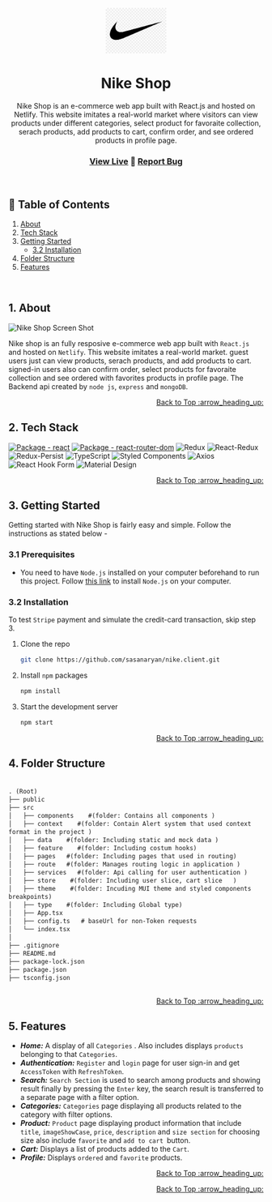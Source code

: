 <a name="readme-top"></a>

<br />
<div align="center">
  <a href="https://github.com/sasanaryan/nike.client">
    <img src="public/assets/icon/png03.png" alt="Logo" width="120">
  </a>

  <h1 align="center">Nike Shop</h1>
  
  Nike Shop is an e-commerce web app built with React.js and hosted on Netlify. This website imitates a real-world market where visitors can view products under different categories, select product for favoraite collection, serach products, add products to cart, confirm order, and see ordered products in profile page. 
  <br />
  
  ### <a href="https://sasan-nikeshop.netlify.app//">View Live</a> :large_blue_diamond: <a href="https://github.com/sasanaryan/nike.client/issues">Report Bug</a>
  <br />
</div>

## :bookmark_tabs: Table of Contents

  <ol>
    <li>
      <a href="#1-about">About</a>
    </li>
    <li>
      <a href="#2-tech-stack">Tech Stack</a>
    </li>
    <li>
      <a href="#3-getting-started">Getting Started</a>
      <ul>
        <li><a href="#32-installation">3.2 Installation</a></li>
      </ul>
    </li>
    <li>
      <a href="#4-Folder-Structure">Folder Structure</a>
    </li>
    <li><a href="#5-features">Features</a></li>
  </ol>

<br />

## 1. About

![Nike Shop Screen Shot](https://drive.google.com/file/d/1y5mkER1syMMADl36ThMUtt1JZCI-B2vn/view?usp=drive_link)

Nike shop is an fully resposive e-commerce web app built with `React.js` and hosted on `Netlify`. This website imitates a real-world market. guest users just can view products, serach products, and add products to cart. signed-in users also can confirm order, select products for favoraite collection and see ordered with favorites products in profile page.
The Backend api created by `node js`, `express` and `mongoDB`.

<p align="right"><a href="#readme-top">Back to Top :arrow_heading_up:</a></p>

## 2. Tech Stack

[![Package - react](https://img.shields.io/github/package-json/dependency-version/tajmin/e-bazar/react?style=for-the-badge&logo=react&logoColor=%2361dafb&color=%23000)](https://www.npmjs.com/package/react)
[![Package - react-router-dom](https://img.shields.io/github/package-json/dependency-version/tajmin/e-bazar/react-router-dom?style=for-the-badge&logo=react-router&logoColor=%23fff&color=%23F44250)](https://www.npmjs.com/package/react-router-dom)
![Redux](https://img.shields.io/badge/redux-%5E4.2.0-%23593d88?style=for-the-badge&logo=redux&logoColor=white)
![React-Redux](https://img.shields.io/badge/react--redux-%5E8.0.2-%23764abc?style=for-the-badge&logo=redux&logoColor=white)
![Redux-Persist](https://img.shields.io/badge/redux--persist-%5E6.0.0-%23764abc?style=for-the-badge&logo=redux&logoColor=white)
![TypeScript](https://img.shields.io/static/v1?style=for-the-badge&message=TypeScript&color=3178C6&logo=TypeScript&logoColor=FFFFFF&label=)
![Styled Components](https://img.shields.io/badge/styled--components-%5E5.3.5-%23DB7093?style=for-the-badge&logo=styled-components&logoColor=white)
![Axios](https://img.shields.io/static/v1?style=for-the-badge&message=Axios&color=5A29E4&logo=Axios&logoColor=FFFFFF&label=)
![React Hook Form](https://img.shields.io/static/v1?style=for-the-badge&message=React+Hook+Form&color=EC5990&logo=React+Hook+Form&logoColor=FFFFFF&label=)
![Material Design](https://img.shields.io/static/v1?style=for-the-badge&message=Material+Design&color=757575&logo=Material+Design&logoColor=FFFFFF&label=)

<p align="right"><a href="#readme-top">Back to Top :arrow_heading_up:</a></p>

## 3. Getting Started

Getting started with Nike Shop is fairly easy and simple. Follow the instructions as stated below -

### 3.1 Prerequisites

- You need to have `Node.js` installed on your computer beforehand to run this project. Follow [this link](https://nodejs.org/en/download/) to install `Node.js` on your computer.

### 3.2 Installation

To test `Stripe` payment and simulate the credit-card transaction, skip step 3.

1. Clone the repo

   ```sh
   git clone https://github.com/sasanaryan/nike.client.git
   ```

2. Install `npm` packages

   ```sh
   npm install
   ```

3. Start the development server

   ```sh
   npm start
   ```

<p align="right"><a href="#readme-top">Back to Top :arrow_heading_up:</a></p>
 
## 4. Folder Structure

```text

. (Root)
├── public
├── src
│   ├── components    #(folder: Contains all components )
│   ├── context    #(folder: Contain Alert system that used context format in the project )
│   ├── data    #(folder: Including static and mock data )
│   ├── feature    #(folder: Including costum hooks)
│   ├── pages   #(folder: Including pages that used in routing)
│   ├── route   #(folder: Manages routing logic in application )
│   ├── services   #(folder: Api calling for user authentication )
│   ├── store    #(folder: Including user slice, cart slice   )
│   ├── theme    #(folder: Incuding MUI theme and styled components breakpoints)
│   ├── type    #(folder: Including Global type)
│   ├── App.tsx
│   ├── config.ts   # baseUrl for non-Token requests
│   └── index.tsx
│
├── .gitignore
├── README.md
├── package-lock.json
├── package.json
├── tsconfig.json


```

<p align="right"><a href="#readme-top">Back to Top :arrow_heading_up:</a></p>

## 5. Features

- **_Home:_** A display of all `Categories` . Also includes displays `products` belonging to that `Categories`.
- **_Authentication:_** `Register` and `login` page for user sign-in and get `AccessToken` with `RefreshToken`.
- **_Search:_** `Search Section` is used to search among products and showing result finally by pressing the `Enter` key, the search result is transferred to a separate page with a filter option.
- **_Categories:_** `Categories` page displaying all products related to the category with filter options.
- **_Product:_** `Product` page displaying product information that include `title`, `imageShowCase`, `price`, `description` and `size section` for choosing size also include `favorite` and `add to cart `button.
- **_Cart:_** Displays a list of products added to the `Cart`.
- **_Profile:_** Displays `ordered` and `favorite` products.

<p align="right"><a href="#readme-top">Back to Top :arrow_heading_up:</a></p>

<p align="right"><a href="#readme-top">Back to Top :arrow_heading_up:</a></p>
